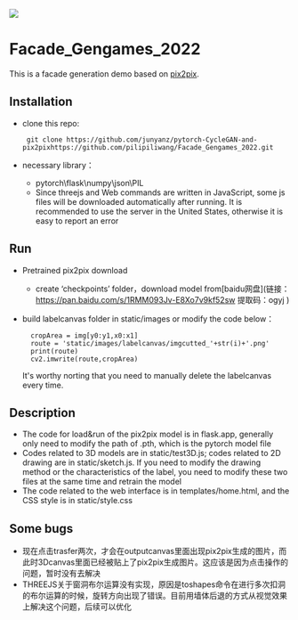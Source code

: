 ![](https://github.com/pilipiliwang/Facade_Gengames_2022/blob/main/FacadewebGIF_.gif)

# Facade_Gengames_2022
This is a facade generation demo based on [pix2pix](https://github.com/junyanz/pytorch-CycleGAN-and-pix2pix).
## Installation
- clone this repo:

       git clone https://github.com/junyanz/pytorch-CycleGAN-and-pix2pixhttps://github.com/pilipiliwang/Facade_Gengames_2022.git
 
  
- necessary library：
  - pytorch\flask\numpy\json\PIL
  - Since threejs and Web commands are written in JavaScript, some js files will be downloaded automatically after running. It is recommended to use the server in the United States, otherwise it is easy to report an error
## Run
- Pretrained pix2pix download
  - create ‘checkpoints’ folder，download model from[baidu网盘](链接：https://pan.baidu.com/s/1RMM093Jv-E8Xo7v9kf52sw 提取码：ogyj )
- build labelcanvas folder in static/images or modify the code below：
 
        cropArea = img[y0:y1,x0:x1]
        route = 'static/images/labelcanvas/imgcutted_'+str(i)+'.png' 
        print(route)
        cv2.imwrite(route,cropArea)
        
   It's worthy norting that you need to manually delete the labelcanvas every time.
## Description
- The code for load&run of the pix2pix model is in flask.app, generally only need to modify the path of .pth, which is the pytorch model file
- Codes related to 3D models are in static/test3D.js; codes related to 2D drawing are in static/sketch.js. If you need to modify the drawing method or the characteristics of the label, you need to modify these two files at the same time and retrain the model
- The code related to the web interface is in templates/home.html, and the CSS style is in static/style.css
## Some bugs
- 现在点击trasfer两次，才会在outputcanvas里面出现pix2pix生成的图片，而此时3Dcanvas里面已经被贴上了pix2pix生成图片。这应该是因为点击操作的问题，暂时没有去解决
- THREEJS关于窗洞布尔运算没有实现，原因是toshapes命令在进行多次扣洞的布尔运算的时候，旋转方向出现了错误。目前用墙体后退的方式从视觉效果上解决这个问题，后续可以优化
